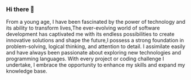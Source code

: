 ### Hi there 👋



From a young age, I have been fascinated by the power of technology and its ability to transform lives,The ever-evolving world of software development has captivated me with its endless possibilities to create innovative solutions and shape the future,I possess a strong foundation in problem-solving, logical thinking, and attention to detail. I assimilate easily and have always been passionate about exploring new technologies and programming languages. With every project or coding challenge I undertake, I embrace the opportunity to enhance my skills and expand my knowledge base.
<!--
**MVURICE/MVURICE** is a ✨ _special_ ✨ repository because its `README.md` (this file) appears on your GitHub profile.

Here are some ideas to get you started:

- 🔭 I’m currently working on ...
- 🌱 I’m currently learning ...
- 👯 I’m looking to collaborate on ...
- 🤔 I’m looking for help with ...
- 💬 Ask me about ...
- 📫 How to reach me: ...
- 😄 Pronouns: ...
- ⚡ Fun fact: ...
-->
